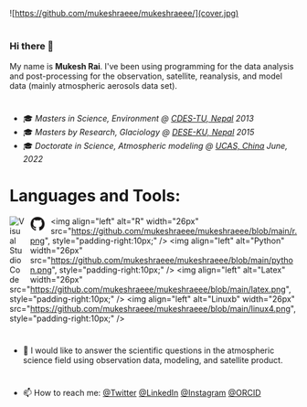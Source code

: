 ![https://github.com/mukeshraeee/mukeshraeee/](cover.jpg)
#
### Hi there 👋
My name is **Mukesh Rai**. I've been using programming for the data analysis and post-processing for the observation, satellite, reanalysis, and model data (mainly atmospheric aerosols data set).
#
- 🎓 *Masters in Science, Environment @ [CDES-TU, Nepal](http://www.cdes.edu.np/) 2013*
- 🎓 *Masters by Research, Glaciology @ [DESE-KU, Nepal](https://ese.ku.edu.np/) 2015*
- 🎓 *Doctorate in Science, Atmospheric modeling @ [UCAS, China](https://ic-en.ucas.ac.cn/) June, 2022*
# Languages and Tools:
<img align="left" alt="Visual Studio Code" width="26px" src="https://cdn.jsdelivr.net/gh/devicons/devicon/icons/vscode/vscode-original.svg" style="padding-right:10px;" />
<img align="left" alt="GitHub" width="26px" src="https://github.com/devicons/devicon/blob/master/icons/github/github-original.svg" style="padding-right:10px;" />

<img align="left" alt="R" width="26px" src="https://github.com/mukeshraeee/mukeshraeee/blob/main/r.png", style="padding-right:10px;" />
<img align="left" alt="Python" width="26px" src="https://github.com/mukeshraeee/mukeshraeee/blob/main/python.png", style="padding-right:10px;" />
<img align="left" alt="Latex" width="26px" src="https://github.com/mukeshraeee/mukeshraeee/blob/main/latex.png", style="padding-right:10px;" />
<img align="left" alt="Linuxb" width="26px" src="https://github.com/mukeshraeee/mukeshraeee/blob/main/linux4.png", style="padding-right:10px;" />
#
- 🔭 I would like to answer the scientific questions in the atmospheric science field using observation data, modeling, and satellite product.
#
- 📫 How to reach me: [@Twitter](https://twitter.com/MukeshRaee) [@LinkedIn](https://www.linkedin.com/in/mukesh-rai-5b5b3b85)
                       [@Instagram](https://www.instagram.com/mukesh_rae) [@ORCID](https://orcid.org/0000-0001-7138-0459)
#

                       
